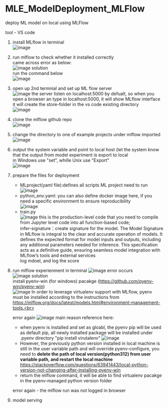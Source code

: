 # MLE_ModelDeployment_MLFlow
deploy ML model on local using MLFlow 

tool - VS code

1. install MLflow in terminal <br>
![image](https://github.com/ShawnLiu119/MLE_ModelDeployment_MLFlow/assets/43327902/eee55a78-f386-4a72-8d5b-30432cfe1c79)

2. run mlflow to check whether it installed correctly <br>
came across error as below: <br>
![image](https://github.com/ShawnLiu119/MLE_ModelDeployment_MLFlow/assets/43327902/410cffd3-68b7-4cdf-a738-5f777c2a16d8)
solution<br>
run the command below<br>
![image](https://github.com/ShawnLiu119/MLE_ModelDeployment_MLFlow/assets/43327902/9eec7258-6675-4c17-8987-0e077e391385)


3. open up 2nd termnial and set up ML flow server<br>
![image](https://github.com/ShawnLiu119/MLE_ModelDeployment_MLFlow/assets/43327902/e217426f-6d96-4878-b2cc-18e72a7d4dd1)
the server listen on localhost:5000 by defualt, so when you open a browser an type in localhost:5000, it will show MLflow interface
it will create the store-folder in the vs code existing directory<br>
![image](https://github.com/ShawnLiu119/MLE_ModelDeployment_MLFlow/assets/43327902/3ff346a1-408b-4991-8de9-219d5b53130d)


4. clone the mlflow github repo <br>
![image](https://github.com/ShawnLiu119/MLE_ModelDeployment_MLFlow/assets/43327902/0bc0480f-8eef-41c4-a001-03fb07640167)

5. change the directory to one of example projects under mlflow imported
![image](https://github.com/ShawnLiu119/MLE_ModelDeployment_MLFlow/assets/43327902/ee5177f2-9adc-4334-8b26-d2994aef3115)

6. output the system variable and point to local host (let the system know that the output from model experiment is export to local<br>
in Windows use "set", whille Unix use "Export"<br>
![image](https://github.com/ShawnLiu119/MLE_ModelDeployment_MLFlow/assets/43327902/26344549-f551-4fc2-a986-183ad5ffd497)

7. prepare the files for deployment
   - MLproject(yaml file):defines all scripts ML project need to run <br>
     ![image](https://github.com/ShawnLiu119/MLE_ModelDeployment_MLFlow/assets/43327902/ad5041c5-2654-4760-9ef0-77a96389ad6c)
   - python_env.yaml: you can also define docker image here, if you need a specific environment to ensure reproducibility <br>
     ![image](https://github.com/ShawnLiu119/MLE_ModelDeployment_MLFlow/assets/43327902/e62dd61f-65ae-4cff-8d97-e14fb78fb5b7)
   - train.py <br>
     ![image](https://github.com/ShawnLiu119/MLE_ModelDeployment_MLFlow/assets/43327902/dcc2269a-1256-4014-bc66-9afe82b15448)
     this is the production-level code that you need to compile from Jupyter level code into all function-based code; <br>
     infer-signature：create signature for the model. The Model Signature in MLflow is integral to the clear and accurate operation of models. It defines the expected format for model inputs and outputs, including any additional parameters needed for inference. This 
     specification acts as a definitive guide, ensuring seamless model integration with MLflow’s tools and external services <br>
     log mdoel, and log the score

8. run mlflow experienment in terminal
   ![image](https://github.com/ShawnLiu119/MLE_ModelDeployment_MLFlow/assets/43327902/2eba48e1-cc72-4661-ab1c-3a82826e1497)
   error occurs <br>
   ![image](https://github.com/ShawnLiu119/MLE_ModelDeployment_MLFlow/assets/43327902/01c31667-54aa-42a7-954a-78be79ef8c1c)
   solution <br>
   install pyenv-win (for windows) pacakge (https://github.com/pyenv-win/pyenv-win) <br>
   ![image](https://github.com/ShawnLiu119/MLE_ModelDeployment_MLFlow/assets/43327902/bb11e669-9885-4deb-a8b5-18332ce532dc)
   In order to leverage virtualenv support with MLflow, pyenv must be installed according to the instructions from https://mlflow.org/docs/latest/models.html#environment-management-tools.<br>

   error again
   ![image](https://github.com/ShawnLiu119/MLE_ModelDeployment_MLFlow/assets/43327902/18ee6200-9a4a-4320-9426-705d52565dd3)
   main reason reference here:
   - when pyenv is installed and set as gloabl, the pyenv pip will be used as default pip, all newly installed package will be installed under .pyenv directory "pip install virutalenv"
   ![image](https://github.com/ShawnLiu119/MLE_ModelDeployment_MLFlow/assets/43327902/30eccb42-b19f-4efc-b1c8-0206943dd4fc)
   - However, the previously python version installed in local machine is still in the user variable path and will override pyenv-configure, you need to **delete the path of local version(python312) from user variable path, and restart the local machine**
   https://stackoverflow.com/questions/63941443/local-python-version-not-changing-after-installing-pyenv-win
   - return the mlflow command, it will be able to find virtualenv pacakge in the pyenv-managed python version folder
   
   error again - the mlflow run was not logged in browser

9. model serving
